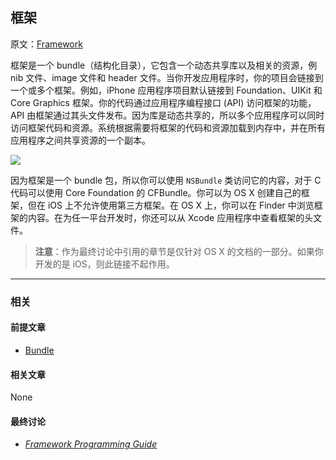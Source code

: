 ## 框架

原文：[Framework](https://developer.apple.com/library/archive/documentation/General/Conceptual/DevPedia-CocoaCore/Framework.html#//apple_ref/doc/uid/TP40008195-CH56-SW1)

框架是一个 bundle（结构化目录），它包含一个动态共享库以及相关的资源，例 nib 文件、image 文件和 header 文件。当你开发应用程序时，你的项目会链接到一个或多个框架。例如，iPhone 应用程序项目默认链接到 Foundation、UIKit 和 Core Graphics 框架。你的代码通过应用程序编程接口 (API) 访问框架的功能，API 由框架通过其头文件发布。因为库是动态共享的，所以多个应用程序可以同时访问框架代码和资源。系统根据需要将框架的代码和资源加载到内存中，并在所有应用程序之间共享资源的一个副本。

![](https://gitee.com/junteng/images/raw/master/img/20220114113556.png)

因为框架是一个 bundle 包，所以你可以使用 `NSBundle` 类访问它的内容，对于 C 代码可以使用 Core Foundation 的 CFBundle。你可以为 OS X 创建自己的框架，但在 iOS 上不允许使用第三方框架。在 OS X 上，你可以在 Finder 中浏览框架的内容。在为任一平台开发时，你还可以从 Xcode 应用程序中查看框架的头文件。

> **注意**：作为最终讨论中引用的章节是仅针对 OS X 的文档的一部分。如果你开发的是 iOS，则此链接不起作用。

---

### 相关

#### 前提文章

- [Bundle](https://developer.apple.com/library/archive/documentation/General/Conceptual/DevPedia-CocoaCore/Bundle.html#//apple_ref/doc/uid/TP40008195-CH4-SW1)

#### 相关文章

None

#### 最终讨论

* *[Framework Programming Guide](https://developer.apple.com/library/archive/documentation/MacOSX/Conceptual/BPFrameworks/Frameworks.html#//apple_ref/doc/uid/10000183i)*





